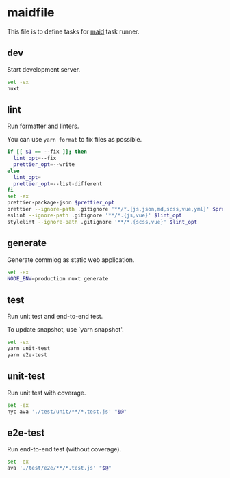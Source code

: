 # maidfile

This file is to define tasks for [maid](https://github.com/egoist/maid) task runner.

## dev

Start development server.

```bash
set -ex
nuxt
```

## lint

Run formatter and linters.

You can use `yarn format` to fix files as possible.

```bash
if [[ $1 == --fix ]]; then
  lint_opt=--fix
  prettier_opt=--write
else
  lint_opt=
  prettier_opt=--list-different
fi
set -ex
prettier-package-json $prettier_opt
prettier --ignore-path .gitignore '**/*.{js,json,md,scss,vue,yml}' $prettier_opt
eslint --ignore-path .gitignore '**/*.{js,vue}' $lint_opt
stylelint --ignore-path .gitignore '**/*.{scss,vue}' $lint_opt
```

## generate

Generate commlog as static web application.

```bash
set -ex
NODE_ENV=production nuxt generate
```

## test

Run unit test and end-to-end test.

To update snapshot, use `yarn snapshot'.

```bash
set -ex
yarn unit-test
yarn e2e-test
```

## unit-test

Run unit test with coverage.

```bash
set -ex
nyc ava './test/unit/**/*.test.js' "$@"
```

## e2e-test

Run end-to-end test (without coverage).

```bash
set -ex
ava './test/e2e/**/*.test.js' "$@"
```
